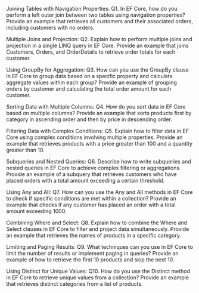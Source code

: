 Joining Tables with Navigation Properties:
Q1. In EF Core, how do you perform a left outer join between two tables using navigation properties? Provide an example that retrieves all customers and their associated orders, including customers with no orders.

Multiple Joins and Projection:
Q2. Explain how to perform multiple joins and projection in a single LINQ query in EF Core. Provide an example that joins Customers, Orders, and OrderDetails to retrieve order totals for each customer.

Using GroupBy for Aggregation:
Q3. How can you use the GroupBy clause in EF Core to group data based on a specific property and calculate aggregate values within each group? Provide an example of grouping orders by customer and calculating the total order amount for each customer.

Sorting Data with Multiple Columns:
Q4. How do you sort data in EF Core based on multiple columns? Provide an example that sorts products first by category in ascending order and then by price in descending order.

Filtering Data with Complex Conditions:
Q5. Explain how to filter data in EF Core using complex conditions involving multiple properties. Provide an example that retrieves products with a price greater than 100 and a quantity greater than 10.

Subqueries and Nested Queries:
Q6. Describe how to write subqueries and nested queries in EF Core to achieve complex filtering or aggregations. Provide an example of a subquery that retrieves customers who have placed orders with a total amount exceeding a certain threshold.

Using Any and All:
Q7. How can you use the Any and All methods in EF Core to check if specific conditions are met within a collection? Provide an example that checks if any customer has placed an order with a total amount exceeding 1000.

Combining Where and Select:
Q8. Explain how to combine the Where and Select clauses in EF Core to filter and project data simultaneously. Provide an example that retrieves the names of products in a specific category.

Limiting and Paging Results:
Q9. What techniques can you use in EF Core to limit the number of results or implement paging in queries? Provide an example of how to retrieve the first 10 products and skip the next 10.

Using Distinct for Unique Values:
Q10. How do you use the Distinct method in EF Core to retrieve unique values from a collection? Provide an example that retrieves distinct categories from a list of products.
